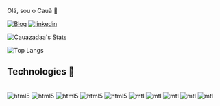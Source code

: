 Olá, sou o Cauã 👋

[![Blog](https://img.shields.io/badge/Instagram-E4405F?style=for-the-badge&logo=instagram&logoColor=white)](https://www.instagram.com/caua.paduani/)
[![linkedin](https://img.shields.io/badge/LinkedIn-0077B5?style=for-the-badge&logo=linkedin&logoColor=white)](https://www.linkedin.com/in/cau%C3%A3-paduani-0a86922aa/)

![Cauazadaa's Stats](https://github-readme-stats.vercel.app/api?username=Cauazadaa&theme=tokyonight&show_icons=true&hide_border=true&count_private=true)

![Top Langs](https://github-readme-stats.vercel.app/api/top-langs/?username=Cauazadaa&layout=compact)

## Technologies  💫
<div style ="display: inline_block"><br/>

<img align = "center" alt="html5" src="https://img.shields.io/badge/HTML5-E34F26?style=for-the-badge&logo=html5&logoColor=white"/>
<img align = "center" alt="html5" src="https://img.shields.io/badge/C-00599C?style=for-the-badge&logo=c&logoColor=white"/>
<img align = "center" alt="html5" src="https://img.shields.io/badge/Python-3776AB?style=for-the-badge&logo=python&logoColor=white"/>
<img align = "center" alt="html5" src="https://img.shields.io/badge/CSS3-1572B6?style=for-the-badge&logo=css3&logoColor=white"/>
<img align = "center" alt="html5" src="https://img.shields.io/badge/JavaScript-F7DF1E?style=for-the-badge&logo=javascript&logoColor=black"/>
<img align = "center" alt="mtl" src="https://img.shields.io/badge/Node.js-43853D?style=for-the-badge&logo=node.js&logoColor=white"/>
<img align = "center" alt="mtl" src="https://img.shields.io/badge/TypeScript-007ACC?style=for-the-badge&logo=typescript&logoColor=white"/>
<img align = "center" alt="mtl" src="https://img.shields.io/badge/React-20232A?style=for-the-badge&logo=react&logoColor=61DAFB"/>
<img align = "center" alt="mtl" src="https://img.shields.io/badge/MySQL-00000F?style=for-the-badge&logo=mysql&logoColor=white"/>
<img align ="center" alt="mtl" src="https://img.shields.io/badge/Rust-000000?style=for-the-badge&logo=rust&logoColor=white">
</div>
